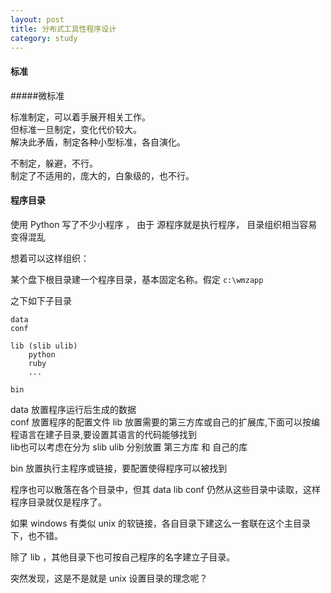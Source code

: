 ```yaml
---
layout: post
title: 分布式工具性程序设计
category: study
---
```



#### 标准

#####微标准

标准制定，可以着手展开相关工作。  
但标准一旦制定，变化代价较大。  
解决此矛盾，制定各种小型标准，各自演化。

不制定，躲避，不行。  
制定了不适用的，庞大的，白象级的，也不行。


#### 程序目录

使用 Python 写了不少小程序 ， 由于 源程序就是执行程序， 目录组织相当容易变得混乱

想着可以这样组织：

某个盘下根目录建一个程序目录，基本固定名称。假定 `c:\wmzapp`

之下如下子目录

    data
    conf
    
    lib (slib ulib)
        python
        ruby  
        ...   
        
    bin
    
data 放置程序运行后生成的数据  
conf 放置程序的配置文件
lib  放置需要的第三方库或自己的扩展库,下面可以按编程语言在建子目录,要设置其语言的代码能够找到  
     lib也可以考虑在分为 slib ulib 分别放置 第三方库 和 自己的库

bin  放置执行主程序或链接，要配置使得程序可以被找到

程序也可以散落在各个目录中，但其 data lib conf 仍然从这些目录中读取，这样程序目录就仅是程序了。

如果 windows 有类似 unix 的软链接，各自目录下建这么一套联在这个主目录下，也不错。

除了 lib  ，其他目录下也可按自己程序的名字建立子目录。

突然发现，这是不是就是 unix 设置目录的理念呢？


    
    









